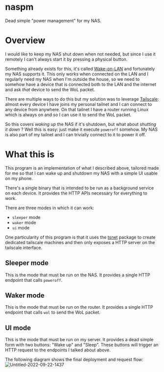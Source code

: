# naspm

Dead simple "power management" for my NAS.

# Overview

I would like to keep my NAS shut down when not needed, but since I use it remotely I can't always start it by pressing a physical button. 

Something already exists for this, it's called [Wake-on-LAN](https://en.wikipedia.org/wiki/Wake-on-LAN) and fortunately my NAS supports it. This only works when connected on the LAN and I regularly need my NAS when I'm outside the house, so we need to somehow have a device that is connected both to the LAN and the internet and ask _that_ device to send the WoL packet.

There are multiple ways to do this but my solution was to leverage [Tailscale](https://tailscale.com): almost every device I have joins my personal tailnet and I can connect to any device from anywhere. On that tailnet I have a router running Linux which is always on and so I can use it to send the WoL packet.

So this covers _waking up_ the NAS if it's shutdown, but what about _shutting it down_ ? Well this is easy: just make it execute `poweroff` somehow. My NAS is also part of my tailnet and I can trivially connect to it to power it off.

# What this is

This program is an implementation of what I described above, tailored made for me so that I can wake up and shutdown my NAS with a simple UI usable on my phone.

There's a single binary that is intended to be run as a background service on each device. It provides the HTTP APIs necessary for everything to work.

There are three modes in which it can work:
* `sleeper` mode
* `waker` mode
* `ui` mode

One particularity of this program is that it uses the [tsnet](https://pkg.go.dev/tailscale.com/tsnet) package to create dedicated tailscale machines and then only exposes a HTTP server on the tailscale interface. 

## Sleeper mode

This is the mode that must be run on the NAS. It provides a single HTTP endpoint that calls `poweroff`.

## Waker mode

This is the mode that must be run on the router. It provides a single HTTP endpoint that calls `wol` to send the WoL packet.

## UI mode

This is the mode that must be run on my server. It provides a dead simple form with two buttons: "Wake up" and "Sleep". These buttons will trigger an HTTP request to the endpoints I talked about above.

The following diagram shows the final deployment and request flow: ![Untitled-2022-09-22-1437](https://github.com/vrischmann/naspm/assets/1916079/b8740ef8-5ec7-4fe9-bd09-486d4ccec53f)
